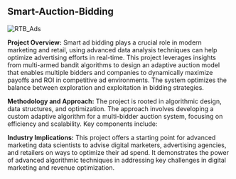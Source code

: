 ## Smart-Auction-Bidding
![RTB_Ads](https://github.com/user-attachments/assets/24f790df-8197-4685-b9f1-673e1c747924)

**Project Overview:**
Smart ad bidding plays a crucial role in modern marketing and retail, using advanced data analysis techniques can help optimize advertising efforts in real-time. This project leverages insights from multi-armed bandit algorithms to design an adaptive auction model that enables multiple bidders and companies to dynamically maximize payoffs and ROI in competitive ad environments. The system optimizes the balance between exploration and exploitation in bidding strategies.

**Methodology and Approach:**
The project is rooted in algorithmic design, data structures, and optimization. The approach involves developing a custom adaptive algorithm for a multi-bidder auction system, focusing on efficiency and scalability. Key components include:

**Industry Implications:**
This project offers a starting point for advanced marketing data scientists to advise digital marketers, advertising agencies, and retailers on ways to optimize their ad spend. It demonstrates the power of advanced algorithmic techniques in addressing key challenges in digital marketing and revenue optimization.
